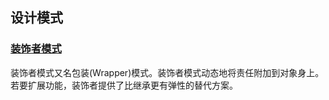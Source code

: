## 设计模式

### [装饰者模式](src/main/java/top/dfghhj/decorator)

装饰者模式又名包装(Wrapper)模式。装饰者模式动态地将责任附加到对象身上。若要扩展功能，装饰者提供了比继承更有弹性的替代方案。
